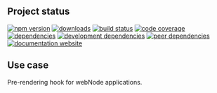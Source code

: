 <!-- #!/usr/bin/env markdown
-*- coding: utf-8 -*-
region header
Copyright Torben Sickert 16.12.2012

License
   This library written by Torben Sickert stand under a creative commons
   naming 3.0 unported license.
   See https://creativecommons.org/licenses/by/3.0/deed.de
endregion -->

Project status
--------------

[![npm version](https://badge.fury.io/js/prerenderwebnodeplugin.svg)](https://www.npmjs.com/package/prerenderwebnodeplugin)
[![downloads](https://img.shields.io/npm/dy/prerenderwebnodeplugin.svg)](https://www.npmjs.com/package/prerenderwebnodeplugin)
[![build status](https://travis-ci.org/thaibault/preRenderWebNodePlugin.svg?branch=master)](https://travis-ci.org/thaibault/preRenderWebNodePlugin)
[![code coverage](https://coveralls.io/repos/github/thaibault/preRenderWebNodePlugin/badge.svg)](https://coveralls.io/github/thaibault/preRenderWebNodePlugin)
[![dependencies](https://img.shields.io/david/thaibault/prerenderwebnodeplugin.svg)](https://david-dm.org/thaibault/prerenderwebnodeplugin)
[![development dependencies](https://img.shields.io/david/dev/thaibault/prerenderwebnodeplugin.svg)](https://david-dm.org/thaibault/prerenderwebnodeplugin?type=dev)
[![peer dependencies](https://img.shields.io/david/peer/thaibault/prerenderwebnodeplugin.svg)](https://david-dm.org/thaibault/prerenderwebnodeplugin?type=peer)
[![documentation website](https://img.shields.io/website-up-down-green-red/https/torben.website/preRenderWebNodePlugin.svg?label=documentation-website)](https://torben.website/preRenderWebNodePlugin)

Use case
--------

Pre-rendering hook for webNode applications.

<!-- region vim modline
vim: set tabstop=4 shiftwidth=4 expandtab:
vim: foldmethod=marker foldmarker=region,endregion:
endregion -->
